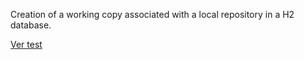 Creation of a working copy associated with a local repository in a H2 database.

[Ver test](testVC00CW00CP000.md)
